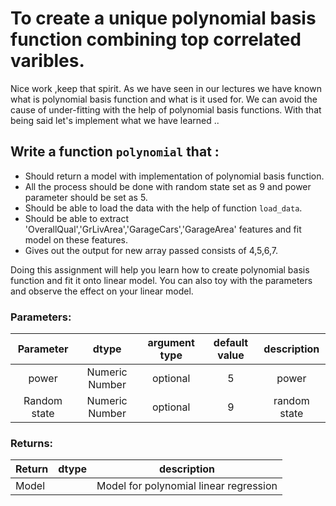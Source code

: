 #  To create a  unique polynomial basis function combining top correlated varibles.

Nice work ,keep that spirit.
As we have seen in our lectures we have known what is polynomial basis function and what is it used for.
We can avoid the cause of under-fitting with the help of polynomial basis functions.
With that being said let's implement what we have learned ..

## Write a function `polynomial` that :
- Should return a model with implementation of polynomial basis function.
- All the process should be done with random state set as 9 and power parameter should be set as 5.
- Should be able to load the data with the help of function `load_data`.
- Should be able to extract 'OverallQual','GrLivArea','GarageCars','GarageArea' features
  and fit model on these features.
- Gives out the output for new array passed consists of 4,5,6,7.  
 
Doing this assignment will help you learn how to create polynomial basis function and fit it onto linear model.
You can also toy with the parameters and observe the effect on your linear model.

### Parameters:


| Parameter | dtype | argument type | default value | description |
| :---: | :---: | :---: | :---: | :---: |
| power | Numeric Number | optional | 5 | power |
| Random state | Numeric Number | optional | 9 | random state |

### Returns:

| Return | dtype | description |
| --- | --- | --- | 
| Model |  | Model for polynomial linear regression |

